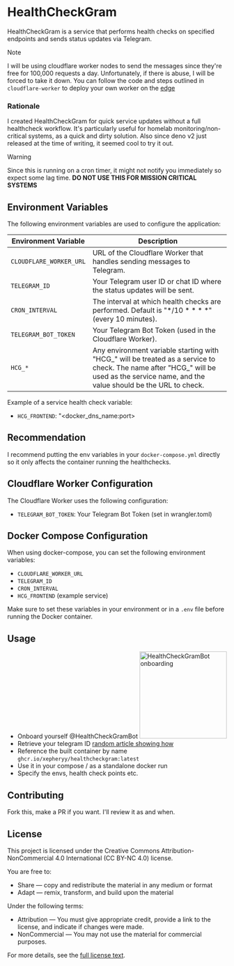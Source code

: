 # HealthCheckGram

HealthCheckGram is a service that performs health checks on specified endpoints and sends status updates via Telegram.

> [!NOTE] 
> I will be using cloudflare worker nodes to send the messages since they're free for 100,000 requests a day. Unfortunately, if there is abuse, I will be forced to take it down. You can follow the code and steps outlined in `cloudflare-worker` to deploy your own worker on the [edge](https://developers.cloudflare.com/workers/)

### Rationale
I created HealthCheckGram for quick service updates without a full healthcheck workflow. It's particularly useful for homelab monitoring/non-critical systems, as a quick and dirty solution. Also since deno v2 just released at the time of writing, it seemed cool to try it out.

> [!WARNING] 
> Since this is running on a cron timer, it might not notify you immediately so expect some lag time. **DO NOT USE THIS FOR MISSION CRITICAL SYSTEMS**


## Environment Variables

The following environment variables are used to configure the application:

| Environment Variable | Description |
|----------------------|-------------|
| `CLOUDFLARE_WORKER_URL` | URL of the Cloudflare Worker that handles sending messages to Telegram. |
| `TELEGRAM_ID` | Your Telegram user ID or chat ID where the status updates will be sent. |
| `CRON_INTERVAL` | The interval at which health checks are performed. Default is "*/10 * * * *" (every 10 minutes). |
| `TELEGRAM_BOT_TOKEN` | Your Telegram Bot Token (used in the Cloudflare Worker). |
| `HCG_*` | Any environment variable starting with "HCG_" will be treated as a service to check. The name after "HCG_" will be used as the service name, and the value should be the URL to check. |

Example of a service health check variable:
- `HCG_FRONTEND`: "<docker_dns_name:port>

## Recommendation
I recommend putting the env variables in your `docker-compose.yml` directly so it only affects the container running the healthchecks.

## Cloudflare Worker Configuration

The Cloudflare Worker uses the following configuration:

- `TELEGRAM_BOT_TOKEN`: Your Telegram Bot Token (set in wrangler.toml)

## Docker Compose Configuration

When using docker-compose, you can set the following environment variables:

- `CLOUDFLARE_WORKER_URL`
- `TELEGRAM_ID`
- `CRON_INTERVAL`
- `HCG_FRONTEND` (example service)

Make sure to set these variables in your environment or in a `.env` file before running the Docker container.

## Usage
- Onboard yourself @HealthCheckGramBot <img src="https://github.com/user-attachments/assets/0e463238-1e43-40af-9c56-75c2fed3ab76" width="200" alt="HealthCheckGramBot onboarding">
- Retrieve your telegram ID [random article showing how](https://www.alphr.com/telegram-find-user-id/)
- Reference the built container by name `ghcr.io/xepheryy/healthcheckgram:latest`
- Use it in your compose / as a standalone docker run
- Specify the envs, health check points etc.


## Contributing

Fork this, make a PR if you want. I'll review it as and when.

## License

This project is licensed under the Creative Commons Attribution-NonCommercial 4.0 International (CC BY-NC 4.0) license.

You are free to:
- Share — copy and redistribute the material in any medium or format
- Adapt — remix, transform, and build upon the material

Under the following terms:
- Attribution — You must give appropriate credit, provide a link to the license, and indicate if changes were made.
- NonCommercial — You may not use the material for commercial purposes.

For more details, see the [full license text](https://creativecommons.org/licenses/by-nc/4.0/legalcode).
